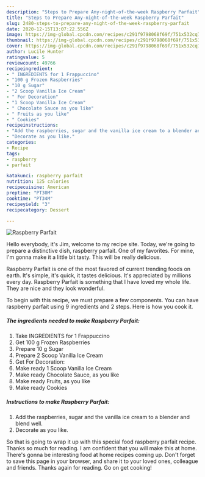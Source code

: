 ```yaml
---
description: "Steps to Prepare Any-night-of-the-week Raspberry Parfait"
title: "Steps to Prepare Any-night-of-the-week Raspberry Parfait"
slug: 2480-steps-to-prepare-any-night-of-the-week-raspberry-parfait
date: 2020-12-15T13:07:22.556Z
image: https://img-global.cpcdn.com/recipes/c291f9798068f69f/751x532cq70/raspberry-parfait-recipe-main-photo.jpg
thumbnail: https://img-global.cpcdn.com/recipes/c291f9798068f69f/751x532cq70/raspberry-parfait-recipe-main-photo.jpg
cover: https://img-global.cpcdn.com/recipes/c291f9798068f69f/751x532cq70/raspberry-parfait-recipe-main-photo.jpg
author: Lucile Hunter
ratingvalue: 5
reviewcount: 49766
recipeingredient:
- " INGREDIENTS for 1 Frappuccino"
- "100 g Frozen Raspberries"
- "10 g Sugar"
- "2 Scoop Vanilla Ice Cream"
- " For Decoration"
- "1 Scoop Vanilla Ice Cream"
- " Chocolate Sauce as you like"
- " Fruits as you like"
- " Cookies"
recipeinstructions:
- "Add the raspberries, sugar and the vanilla ice cream to a blender and blend well."
- "Decorate as you like."
categories:
- Recipe
tags:
- raspberry
- parfait

katakunci: raspberry parfait 
nutrition: 125 calories
recipecuisine: American
preptime: "PT30M"
cooktime: "PT34M"
recipeyield: "3"
recipecategory: Dessert

---
```



![Raspberry Parfait](https://img-global.cpcdn.com/recipes/c291f9798068f69f/751x532cq70/raspberry-parfait-recipe-main-photo.jpg)

Hello everybody, it's Jim, welcome to my recipe site. Today, we're going to prepare a distinctive dish, raspberry parfait. One of my favorites. For mine, I'm gonna make it a little bit tasty. This will be really delicious.



Raspberry Parfait is one of the most favored of current trending foods on earth. It's simple, it's quick, it tastes delicious. It's appreciated by millions every day. Raspberry Parfait is something that I have loved my whole life. They are nice and they look wonderful.


To begin with this recipe, we must prepare a few components. You can have raspberry parfait using 9 ingredients and 2 steps. Here is how you cook it.

<!--inarticleads1-->

##### The ingredients needed to make Raspberry Parfait:

1. Take  INGREDIENTS for 1 Frappuccino
1. Get 100 g Frozen Raspberries
1. Prepare 10 g Sugar
1. Prepare 2 Scoop Vanilla Ice Cream
1. Get  For Decoration:
1. Make ready 1 Scoop Vanilla Ice Cream
1. Make ready  Chocolate Sauce, as you like
1. Make ready  Fruits, as you like
1. Make ready  Cookies




<!--inarticleads2-->

##### Instructions to make Raspberry Parfait:

1. Add the raspberries, sugar and the vanilla ice cream to a blender and blend well.
1. Decorate as you like.




So that is going to wrap it up with this special food raspberry parfait recipe. Thanks so much for reading. I am confident that you will make this at home. There's gonna be interesting food at home recipes coming up. Don't forget to save this page in your browser, and share it to your loved ones, colleague and friends. Thanks again for reading. Go on get cooking!
